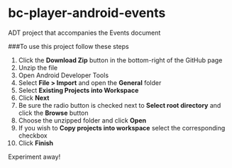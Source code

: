 bc-player-android-events
========================

ADT project that accompanies the Events document

###To use this project follow these steps
1. Click the **Download Zip** button in the bottom-right of the GitHub page
2. Unzip the file 
3. Open Android Developer Tools
4. Select **File > Import** and open the **General** folder
5. Select **Existing Projects into Workspace**
6. Click **Next**
7. Be sure the radio button is checked next to **Select root directory** and click the **Browse** button
8. Choose the unzipped folder and click **Open**
9. If you wish to **Copy projects into workspace** select the corresponding checkbox
10. Click **Finish**

Experiment away!